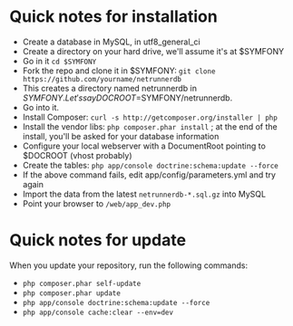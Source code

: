 # Quick notes for installation

- Create a database in MySQL, in utf8_general_ci
- Create a directory on your hard drive, we'll assume it's at $SYMFONY
- Go in it  `cd $SYMFONY`
- Fork the repo and clone it in $SYMFONY: `git clone https://github.com/yourname/netrunnerdb`
- This creates a directory named netrunnerdb in $SYMFONY. Let's say DOCROOT=$SYMFONY/netrunnerdb. 
- Go into it.
- Install Composer: `curl -s http://getcomposer.org/installer | php`
- Install the vendor libs: `php composer.phar install` ; at the end of the install, you'll be asked for your database information
- Configure your local webserver with a DocumentRoot pointing to $DOCROOT (vhost probably)
- Create the tables: `php app/console doctrine:schema:update --force`
- If the above command fails, edit app/config/parameters.yml and try again
- Import the data from the latest `netrunnerdb-*.sql.gz` into MySQL
- Point your browser to `/web/app_dev.php`

# Quick notes for update

When you update your repository, run the following commands:

- `php composer.phar self-update`
- `php composer.phar update`
- `php app/console doctrine:schema:update --force`
- `php app/console cache:clear --env=dev`

